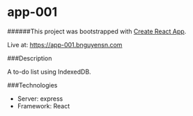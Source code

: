 # app-001

######This project was bootstrapped with [Create React App](https://github.com/facebookincubator/create-react-app).

Live at: https://app-001.bnguyensn.com

###Description

A to-do list using IndexedDB.

###Technologies

* Server: express
* Framework: React

